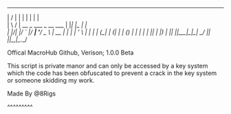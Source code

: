   __  __                        _    _       _     
 |  \/  |                      | |  | |     | |    
 | \  / | __ _  ___ _ __ ___   | |__| |_   _| |__  
 | |\/| |/ _` |/ __| '__/ _ \  |  __  | | | | '_ \ 
 | |  | | (_| | (__| | | (_) | | |  | | |_| | |_) |
 |_|  |_|\__,_|\___|_|  \___/  |_|  |_|\__,_|_.__/ 
                                                   
                                                   

Offical MacroHub Github, Verison; 1.0.0 Beta

This script is private manor and can only be accessed by a key system which the code has been obfuscated to prevent a crack in the key system or someone skidding my work. 

Made By @8Rigs

^^^^^^^^^
